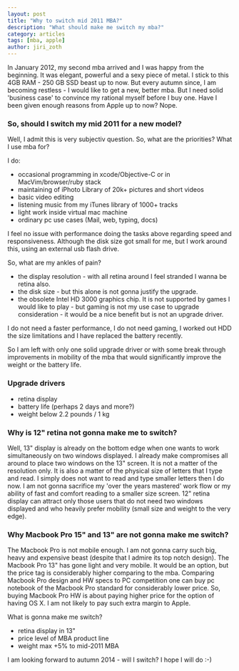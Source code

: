 ```yaml
---
layout: post
title: "Why to switch mid 2011 MBA?"
description: "What should make me switch my mba?"
category: articles
tags: [mba, apple]
author: jiri_zoth
---
```


In January 2012, my second mba arrived and I was happy from the beginning. It was elegant, powerful and a sexy piece of metal. I stick to this 4GB RAM - 250 GB SSD beast up to now. But every autumn since, I am becoming restless - I would like to get a new, better mba.
But I need solid 'business case' to convince my rational myself before I buy one. Have I been given enough reasons from Apple up to now? Nope.

### So, should I switch my mid 2011 for a new model?

Well, I admit this is very subjectiv question. So, what are the priorities? What I use mba for?

I do:

* occasional programming in xcode/Objective-C or in MacVim/browser/ruby stack
* maintaining of iPhoto Library of 20k+ pictures and short videos
* basic video editing
* listening music from my iTunes library of 1000+ tracks
* light work inside virtual mac machine
* ordinary pc use cases (Mail, web, typing, docs)

I feel no issue with performance doing the tasks above regarding speed and responsiveness. Although the disk size got small for me, but I work around this, using an external usb flash drive.

So, what are my ankles of pain?

* the display resolution - with all retina around I feel stranded I wanna be retina also.
* the disk size - but this alone is not gonna justify the upgrade.
* the obsolete Intel HD 3000 graphics chip. It is not supported by games I would like to play - but gaming is not my use case to upgrade consideration - it would be a nice benefit but is not an upgrade driver.

I do not need a faster performance, I do not need gaming, I worked out HDD the size limitations and I have replaced the battery recently.

So I am left with only one solid upgrade driver or with some break through improvements in mobility of the mba that would significantly improve the weight or the battery life.

### Upgrade drivers

* retina display
* battery life (perhaps 2 days and more?)
* weight below 2.2 pounds / 1 kg

### Why is 12" retina not gonna make me to switch?
Well, 13" display is already on the bottom edge when one wants to work simultaneously on two windows displayed. I already make compromises all around to place two windows on the 13" screen. It is not a matter of the resolution only. It is also a matter of the physical size of letters that I type and read. I simply does not want to read and type smaller letters then I do now.
I am not gonna sacrifice my 'over the years mastered' work flow or my ability of fast and comfort reading to a smaller size screen.
12" retina display can attract only those users that do not need two windows displayed and who heavily prefer mobility (small size and weight to the very edge).

### Why Macbook Pro 15" and 13" are not gonna make me switch?
The Macbook Pro is not mobile enough. I am not gonna carry such big, heavy and expensive beast (despite that I admire its top notch design).
The Macbook Pro 13" has gone light and very mobile. It would be an option, but the price tag is considerably higher comparing to the mba. Comparing Macbook Pro design and HW specs to PC competition one can buy pc notebook of the Macbook Pro standard for considerably lower price. So, buying Macbook Pro HW is about paying higher price for the option of having OS X. I am not likely to pay such extra margin to Apple.

What is gonna make me switch?

<div class="message">
<ul>
<li>retina display in 13"</li>
<li>price level of MBA product line</li>
<li>weight max +5% to mid-2011 MBA</li>
</ul>
</div>

I am looking forward to autumn 2014 - will I switch? I hope I will do :-)
